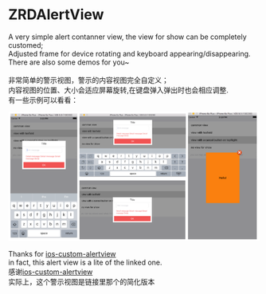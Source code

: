 # ZRDAlertView

A very simple alert contanner view, the view for show can be completely customed;<br>
Adjusted frame for device rotating and keyboard appearing/disappearing.<br>
There are also some demos for you~<br>
<br>
非常简单的警示视图，警示的内容视图完全自定义；<br>
内容视图的位置、大小会适应屏幕旋转,在键盘弹入弹出时也会相应调整.<br>
有一些示例可以看看：<br>

![](https://github.com/DingHub/ScreenShots/blob/master/ZRDAlertView/0.png)

Thanks for [ios-custom-alertview](https://github.com/wimagguc/ios-custom-alertview )<br>
in fact, this alert view is a lite of  the linked one.<br>
感谢[ios-custom-alertview](https://github.com/wimagguc/ios-custom-alertview )<br>
实际上，这个警示视图是链接里那个的简化版本<br>
